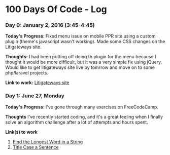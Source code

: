 # 100 Days Of Code - Log

### Day 0: January 2, 2016 (3:45-4:45)

**Today's Progress**: Fixed menu issue on mobile PPR site using a custom plugin (theme's javascript wasn't working). Made some CSS changes on the Litigateways site.

**Thoughts:** I had been putting off doing th plugin for the menu because I thought it would be more difficult, but it was a very simple fix using jQuery. Would like to get litigateways site live by tomrrow and move on to some php/laravel projects.

**Link to work:** [Litigateways site](http://www.litigateways.com)


### Day 1: June 27, Monday

**Today's Progress**: I've gone through many exercises on FreeCodeCamp.

**Thoughts** I've recently started coding, and it's a great feeling when I finally solve an algorithm challenge after a lot of attempts and hours spent.

**Link(s) to work**
1. [Find the Longest Word in a String](https://www.freecodecamp.com/challenges/find-the-longest-word-in-a-string)
2. [Title Case a Sentence](https://www.freecodecamp.com/challenges/title-case-a-sentence)
